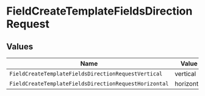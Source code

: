 # FieldCreateTemplateFieldsDirectionRequest


## Values

| Name                                                  | Value                                                 |
| ----------------------------------------------------- | ----------------------------------------------------- |
| `FieldCreateTemplateFieldsDirectionRequestVertical`   | vertical                                              |
| `FieldCreateTemplateFieldsDirectionRequestHorizontal` | horizontal                                            |